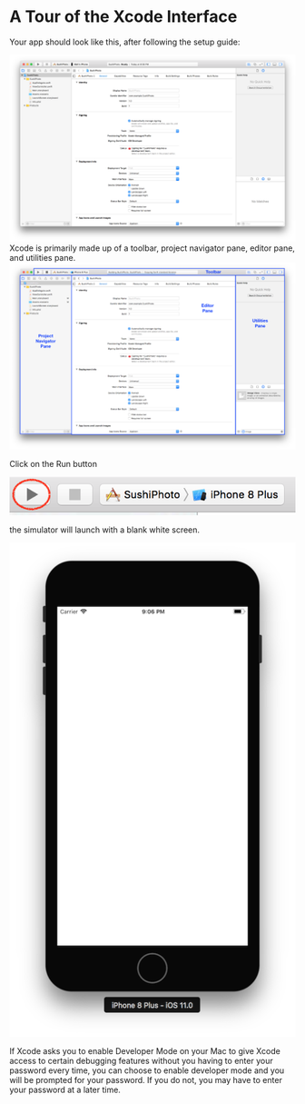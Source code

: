 # A Tour of the Xcode Interface

Your app should look like this, after following the setup guide:

![](/en/assets/Sushi1.png)Xcode is primarily made up of a toolbar, project navigator pane, editor pane, and utilities pane.![](/en/assets/XcodeUI1.png)

Click on the Run button

![](/en/assets/Sushi3.png)

the simulator will launch with a blank white screen.

![](/en/assets/Sushi4.png)

If Xcode asks you to enable Developer Mode on your Mac to give Xcode access to certain debugging features without you having to enter your password every time, you can choose to enable developer mode and you will be prompted for your password. If you do not, you may have to enter your password at a later time.

